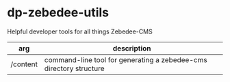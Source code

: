 # dp-zebedee-utils

Helpful developer tools for all things Zebedee-CMS

| arg        | description                                                       
| ---------- |-------------------------------------------------------------------
| /content   | command-line tool for generating a zebedee-cms directory structure 
